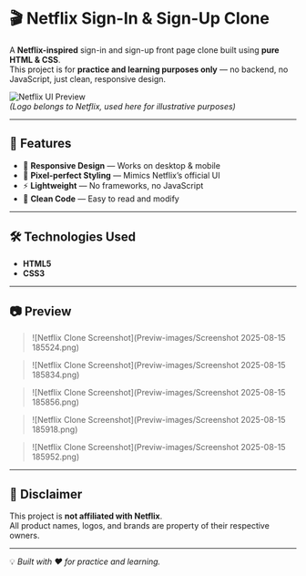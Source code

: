 # 🎬 Netflix Sign-In & Sign-Up Clone

A **Netflix-inspired** sign-in and sign-up front page clone built using **pure HTML & CSS**.  
This project is for **practice and learning purposes only** — no backend, no JavaScript, just clean, responsive design.

![Netflix UI Preview](https://upload.wikimedia.org/wikipedia/commons/0/08/Netflix_2015_logo.svg)  
*(Logo belongs to Netflix, used here for illustrative purposes)*

---

## 🚀 Features
- 📱 **Responsive Design** — Works on desktop & mobile  
- 🎨 **Pixel-perfect Styling** — Mimics Netflix’s official UI  
- ⚡ **Lightweight** — No frameworks, no JavaScript  
- 🧩 **Clean Code** — Easy to read and modify  

---

## 🛠️ Technologies Used
- **HTML5**
- **CSS3**

---

## 📷 Preview
> ![Netflix Clone Screenshot](Previw-images/Screenshot 2025-08-15 185524.png)

> ![Netflix Clone Screenshot](Previw-images/Screenshot 2025-08-15 185834.png)

> ![Netflix Clone Screenshot](Previw-images/Screenshot 2025-08-15 185856.png)

> ![Netflix Clone Screenshot](Previw-images/Screenshot 2025-08-15 185918.png)

> ![Netflix Clone Screenshot](Previw-images/Screenshot 2025-08-15 185952.png)

---

## 📜 Disclaimer
This project is **not affiliated with Netflix**.  
All product names, logos, and brands are property of their respective owners.  

---
💡 *Built with ❤️ for practice and learning.*
